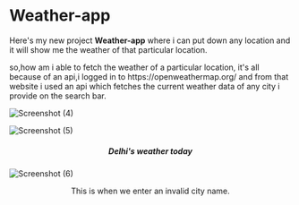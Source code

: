 # Weather-app

<p>Here's my new project <b>Weather-app</b> where i can put down any location and it will show me the weather of that particular location.</p>

<p>so,how am i able to fetch the weather of a particular location, it's all because of an api,i logged in to https://openweathermap.org/ and from that website
  i used an api which fetches the current weather data of any city i provide on the search bar.</p>

![Screenshot (4)](https://github.com/zuvvil-gautam/Weather-app/assets/95866125/8e5486b9-04b2-4c57-9e6f-f7a439ba669c)

  
  
  ![Screenshot (5)](https://github.com/zuvvil-gautam/Weather-app/assets/95866125/3a4d5178-224e-4edd-8da9-4d4c5c15d834)
  <h5 align="center">Delhi's weather today </h5>

  
  ![Screenshot (6)](https://github.com/zuvvil-gautam/Weather-app/assets/95866125/52bc5771-1ce4-42a6-8ad4-b84b7df92169)
<p align="center">This is when we enter an invalid city name.</p>
